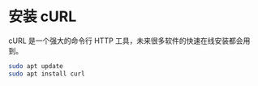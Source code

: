 # 安装 cURL

cURL 是一个强大的命令行 HTTP 工具，未来很多软件的快速在线安装都会用到。

```bash
sudo apt update
sudo apt install curl
```
